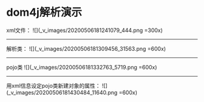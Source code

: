 # dom4j解析演示
xml文件：
![](_v_images/20200506181241079_444.png =300x)
***
解析类：
![](_v_images/20200506181309456_31563.png =600x)
***
pojo类
![](_v_images/20200506181332763_5719.png =600x)
***
用xml信息设定pojo类新建对象的属性：
![](_v_images/20200506181430484_11640.png =600x)